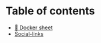 # Table of contents

* [🪬 Docker sheet](README.md)
* [Social-links](https://www.geeksforgeeks.org/strings-in-java/?ref=lbp)
